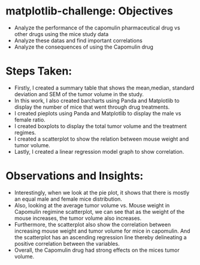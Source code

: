 # matplotlib-challenge: Objectives
* Analyze the performance of the capomulin pharmaceutical drug vs other drugs using the mice study data
* Analyze these datas and find important correlations
* Analyze the consequences of using the Capomulin drug

# Steps Taken:
* Firstly, I created a summary table that shows the mean,median, standard deviation and SEM of the tumor volume in the study.
* In this work, I also created barcharts using Panda and Matplotlib to display the number of mice that went through drug treatments.
* I created pieplots using Panda and Matplotlib to display the male vs female ratio.
* I created boxplots to display the total tumor volume and the treatment regimes.
* I created a scatterplot to show the relation between mouse weight and tumor volume.
* Lastly, I created a linear regression model graph to show correlation.

# Observations and Insights:
* Interestingly, when we look at the pie plot, it shows that there is mostly an equal male and female mice distribution.
* Also, looking at the average tumor volume vs. Mouse weight in Capomulin regimine scatterplot, we can see that as the weight of the mouse increases, the tumor volume also increases.
* Furthermore, the scatterplot also show the correlation between increasing mouse weight and tumor volume for mice in capomulin. And the scatterplot has an ascending regression line thereby delineating a positive correlation between the variables.
* Overall, the Capomulin drug had strong effects on the mices tumor volume.

